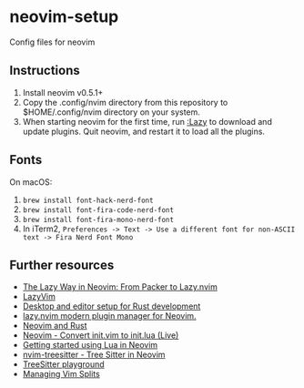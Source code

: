 # neovim-setup
Config files for neovim

## Instructions
1.  Install neovim v0.5.1+
2.  Copy the .config/nvim directory from this repository to $HOME/.config/nvim
    directory on your system.
3.  When starting neovim for the first time, run [:Lazy](https://lazy.folke.io/installation) to download and update plugins.
    Quit neovim, and restart it to load all the plugins.

## Fonts

On macOS:

1.  `brew install font-hack-nerd-font`
2.  `brew install font-fira-code-nerd-font`
3.  `brew install font-fira-mono-nerd-font`
4.  In iTerm2, `Preferences -> Text -> Use a different font for non-ASCII text -> Fira Nerd Font Mono`

## Further resources
* [The Lazy Way in Neovim: From Packer to Lazy.nvim](https://www.youtube.com/watch?v=2ahI8lYUYgw)
* [LazyVim](https://www.lazyvim.org/installation)
* [Desktop and editor setup for Rust development](https://www.youtube.com/watch?v=ycMiMDHopNc)
* [lazy.nvim modern plugin manager for Neovim.](https://github.com/folke/lazy.nvim)
* [Neovim and Rust](https://github.com/mrcjkb/rustaceanvim)
* [Neovim - Convert init.vim to init.lua (Live)](https://www.youtube.com/watch?v=BoDU6QOmEOY)
* [Getting started using Lua in Neovim](https://github.com/nanotee/nvim-lua-guide)
* [nvim-treesitter - Tree Sitter in Neovim](https://www.youtube.com/watch?v=LPXH7cBN_u8)
* [TreeSitter playground](https://tree-sitter.github.io/tree-sitter/playground)
* [Managing Vim Splits](https://www.youtube.com/watch?v=Zir28KFCSQw)
